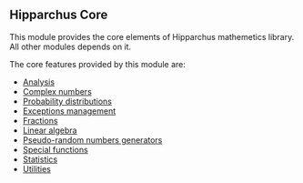 
## Hipparchus Core

This module provides the core elements of Hipparchus mathemetics
library. All other modules depends on it.

The core features provided by this module are:

  * [Analysis](analysis.html)
  * [Complex numbers](complex.html)
  * [Probability distributions](distribution.html)
  * [Exceptions management](exceptions.html)
  * [Fractions](fraction.html)
  * [Linear algebra](linear.html)
  * [Pseudo-random numbers generators](random.html)
  * [Special functions](special.html)
  * [Statistics](stat.html)
  * [Utilities](utilities.html)

